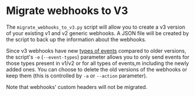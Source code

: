 # Migrate webhooks to V3

The `migrate_webhooks_to_v3.py` script will allow you to 
create a v3 version of your existing v1 and v2 generic webhooks. 
A JSON file will be created by the script to back up the information about the webhooks.

Since v3 webhooks have new [types of events](https://support.pagerduty.com/docs/webhooks#supported-resources-and-event-types) 
compared to older versions, the script's `-e` (`--event-types`) parameter  allows you to only send events for those types present in v1/v2 or for all types of events,m
including the newly added ones. You can choose to delete the old versions of the webhooks or keep them
(this is controlled by `-a` or `--action` parameter). 

Note that webhooks' custom headers will not be migrated.
